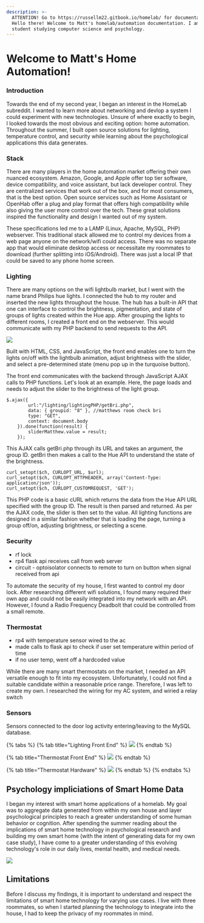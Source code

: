 ```yaml
---
description: >-
  ATTENTION! Go to https://russellm22.gitbook.io/homelab/ for documentation!
  Hello there! Welcome to Matt's homelab/automation documentation. I am a VT
  student studying computer science and psychology.
---
```


# Welcome to Matt's Home Automation!

### Introduction 

Towards the end of my second year, I began an interest in the HomeLab subreddit. I wanted to learn more about networking and devlop a system I could experiment with new technologies. Unsure of where exactly to begin, I looked towards the most obvious and exciting option: home automation. Throughout the summer, I built open source solutions for lighting, temperature control, and security while learning about the psychological applications this data generates. 

### Stack

There are many players in the home automation market offering their own nuanced ecosystem. Amazon, Google, and Apple offer top tier software, device compatibility, and voice assistant, but lack developer control. They are centralized services that work out of the box, and for most consumers, that is the best option. Open source services such as Home Assistant or OpenHab offer a plug and play format that offers high compatibility while also giving the user more control over the tech. These great solutions inspired the functionality and design I wanted out of my system.

These specifications led me to a LAMP \(Linux, Apache, MySQL, PHP\) webserver. This traditional stack allowed me to control my devices from a web page anyone on the network/wifi could access. There was no separate app that would eliminate desktop access or necessitate my roommates to download \(further splitting into iOS/Android\). There was just a local IP that could be saved to any phone home screen. 

### Lighting

There are many options on the wifi lightbulb market, but I went with the name brand Philips hue lights. I connected the hub to my router and inserted the new lights throughout the house. The hub has a built-in API that one can interface to control the brightness, pigmentation, and state of groups of lights created within the Hue app. After grouping the lights to different rooms, I created a front end on the webserver. This would communicate with my PHP backend to send requests to the API. 

![](.gitbook/assets/img-8332.jpg)

Built with HTML, CSS, and JavaScript, the front end enables one to turn the lights on/off with the lightbulb animation, adjust brightness with the slider, and select a pre-determined state \(menu pop up in the turquoise button\). 

The front end communicates with the backend through JavaScript AJAX calls to PHP functions. Let's look at an example. Here, the page loads and needs to adjust the slider to the brightness of the light group.   

```text
$.ajax({
        url:"/lighting/lightingPHP/getBri.php", 
        data: { groupid: "8" }, //matthews room check bri
        type: "GET",
        context: document.body
    }).done(function(result) {
        sliderMatthew.value = result;
    });
```

This AJAX calls getBri.php through its URL and takes an argument, the group ID. getBri then makes a call to the Hue API to understand the state of the brightness. 

```text
curl_setopt($ch, CURLOPT_URL, $url);
curl_setopt($ch, CURLOPT_HTTPHEADER, array('Content-Type: application/json'));
curl_setopt($ch, CURLOPT_CUSTOMREQUEST, 'GET');
```

This PHP code is a basic cURL which returns the data from the Hue API URL specified with the group ID. The result is then parsed and returned. As per the AJAX code, the slider is then set to the value. All lighting functions are designed in a similar fashion whether that is loading the page, turning a group off/on, adjusting brightness, or selecting a scene. 

### Security

* rf lock
* rp4 flask api receives call from web server
* circuit - optoisolator connects to remote to turn on button when signal received from api 

To automate the security of my house, I first wanted to control my door lock. After researching different wifi solutions, I found many required their own app and could not be easily integrated into my network with an API. However, I found a Radio Frequency Deadbolt that could be controlled from a small remote.   

### Thermostat

* rp4 with temperature sensor wired to the ac
* made calls to flask api to check if user set temperature within period of time
* if no user temp, went off a hardcoded value

While there are many smart thermostats on the market, I needed an API versatile enough to fit into my ecosystem. Unfortunately, I could not find a suitable candidate within a reasonable price range. Therefore, I was left to create my own. I researched the wiring for my AC system, and wiried a relay switch 

### Sensors

Sensors connected to the door log activity entering/leaving to the MySQL database.



{% tabs %}
{% tab title="Lighting Front End" %}
![](.gitbook/assets/img-8332.jpg)
{% endtab %}

{% tab title="Thermostat Front End" %}
![](.gitbook/assets/img-8391.jpg)
{% endtab %}

{% tab title="Thermostat Hardware" %}
![](.gitbook/assets/img-8357.jpg)
{% endtab %}
{% endtabs %}







## Psychology impliciations of Smart Home Data 

I began my interest with smart home applications of a homelab. My goal was to aggregate data generated from within my own house and layer psychological principles to reach a greater understanding of some human behavior or cognition. After spending the summer reading about the implications of smart home technology in psychological research and building my own smart home \(with the intent of generating data for my own case study\), I have come to a greater understanding of this evolving technology's role in our daily lives, mental health, and medical needs.            

![](.gitbook/assets/psycstudy.png)

## Limitations

Before I discuss my findings, it is important to understand and respect the limitations of smart home technology for varying use cases. I live with three roommates, so when I started planning the technology to integrate into the house, I had to keep the privacy of my roommates in mind.      




